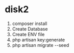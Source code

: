 # disk2

1. composer install
2. Create Database
3. Create ENV file
4. php artisan key:generate
5. php artisan migrate --seed
